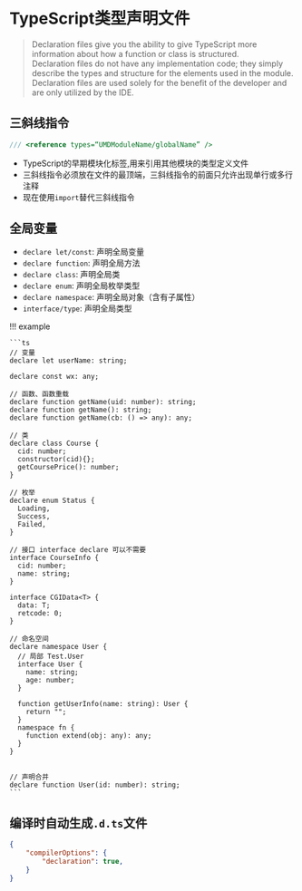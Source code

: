 # TypeScript类型声明文件

> Declaration files give you the ability to give TypeScript more information about how a function or class is structured.  
> Declaration files do not have any implementation code; they simply describe the types and structure for the elements used in the module.  
> Declaration files are used solely for the benefit of the developer and are only utilized by the IDE.

## 三斜线指令

```ts
/// <reference types=“UMDModuleName/globalName” />
```

* TypeScript的早期模块化标签,用来引用其他模块的类型定义文件
* 三斜线指令必须放在文件的最顶端，三斜线指令的前面只允许出现单行或多行注释
* 现在使用`import`替代三斜线指令

## 全局变量

* `declare let/const`: 声明全局变量
* `declare function`: 声明全局方法
* `declare class`: 声明全局类
* `declare enum`: 声明全局枚举类型
* `declare namespace`: 声明全局对象（含有子属性）
* `interface/type`: 声明全局类型

!!! example

    ```ts
    // 变量
    declare let userName: string;

    declare const wx: any;

    // 函数、函数重载
    declare function getName(uid: number): string;
    declare function getName(): string;
    declare function getName(cb: () => any): any;

    // 类
    declare class Course {
      cid: number;
      constructor(cid){};
      getCoursePrice(): number;
    }

    // 枚举
    declare enum Status {
      Loading,
      Success,
      Failed,
    }

    // 接口 interface declare 可以不需要
    interface CourseInfo {
      cid: number;
      name: string;
    }

    interface CGIData<T> {
      data: T;
      retcode: 0;
    }

    // 命名空间
    declare namespace User {
      // 局部 Test.User
      interface User {
        name: string;
        age: number;
      }

      function getUserInfo(name: string): User {
        return "";
      }
      namespace fn {
        function extend(obj: any): any;
      }
    }


    // 声明合并
    declare function User(id: number): string;
    ```

## 编译时自动生成`.d.ts`文件

```json
{
    "compilerOptions": {
        "declaration": true,
    }
}
```
